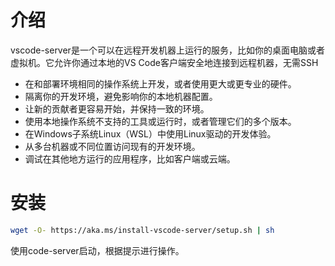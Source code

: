 # 介绍

vscode-server是一个可以在远程开发机器上运行的服务，比如你的桌面电脑或者虚拟机。它允许你通过本地的VS Code客户端安全地连接到远程机器，无需SSH

* 在和部署环境相同的操作系统上开发，或者使用更大或更专业的硬件。
* 隔离你的开发环境，避免影响你的本地机器配置。
* 让新的贡献者更容易开始，并保持一致的环境。
* 使用本地操作系统不支持的工具或运行时，或者管理它们的多个版本。
* 在Windows子系统Linux（WSL）中使用Linux驱动的开发体验。
* 从多台机器或不同位置访问现有的开发环境。
* 调试在其他地方运行的应用程序，比如客户端或云端。

# 安装

```bash
wget -O- https://aka.ms/install-vscode-server/setup.sh | sh
```

使用code-server启动，根据提示进行操作。
